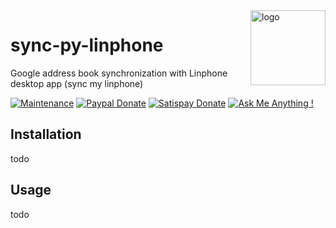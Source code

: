 <img src="https://progressify.dev/img/progressify-logo.png" alt="logo" height="120" align="right" />

# sync-py-linphone

Google address book synchronization with Linphone desktop app (sync my linphone)


[![Maintenance](https://img.shields.io/badge/Maintained%3F-no-red.svg)](https://github.com/progressify/sync-py-linphone/graphs/commit-activity)
[![Paypal Donate](https://img.shields.io/badge/PayPal-Donate%20to%20Author-blue.svg)](https://www.paypal.me/progressify) 
[![Satispay Donate](https://img.shields.io/badge/Satispay-Donate%20to%20Author-red.svg)](https://tag.satispay.com/progressify) 
[![Ask Me Anything !](https://img.shields.io/badge/Ask%20me-anything-1abc9c.svg)](https://github.com/progressify/sync-py-linphone/issues)


## Installation

todo


## Usage

todo


